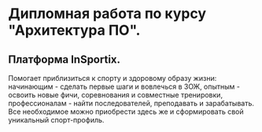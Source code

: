 # Дипломная работа по курсу "Архитектура ПО". 
## Платформа InSportix. 
Помогает приблизиться к спорту и здоровому образу жизни: 
начинающим - сделать первые шаги и вовлечься в ЗОЖ,
опытным - освоить новые фичи, соревнования и совместные тренировки,
профессионалам - найти последователей, преподавать и зарабатывать.  
Все необходимое можно приобрести здесь же и сформировать свой уникальный спорт-профиль.

